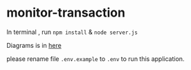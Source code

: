 # monitor-transaction

In terminal , run `npm install` & `node server.js`

Diagrams is in [here](https://app.diagrams.net/#G1-0-YSIErMCfTKJukPPlVP1k8M-VqZhsH)

please rename file `.env.example` to `.env` to run this application.

